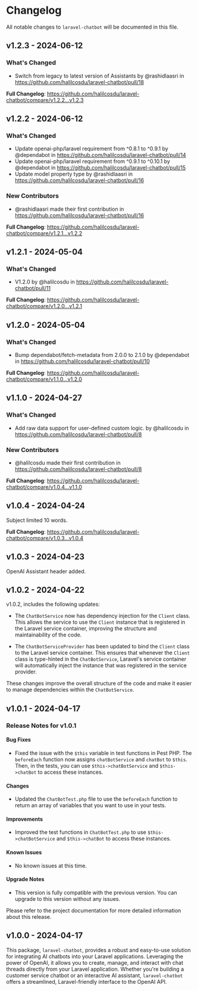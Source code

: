 # Changelog

All notable changes to `laravel-chatbot` will be documented in this file.

## v1.2.3 - 2024-06-12

### What's Changed

* Switch from legacy to latest version of Assistants by @rashidlaasri in https://github.com/halilcosdu/laravel-chatbot/pull/18

**Full Changelog**: https://github.com/halilcosdu/laravel-chatbot/compare/v1.2.2...v1.2.3

## v1.2.2 - 2024-06-12

### What's Changed

* Update openai-php/laravel requirement from ^0.8.1 to ^0.9.1 by @dependabot in https://github.com/halilcosdu/laravel-chatbot/pull/14
* Update openai-php/laravel requirement from ^0.9.1 to ^0.10.1 by @dependabot in https://github.com/halilcosdu/laravel-chatbot/pull/15
* Update model property type by @rashidlaasri in https://github.com/halilcosdu/laravel-chatbot/pull/16

### New Contributors

* @rashidlaasri made their first contribution in https://github.com/halilcosdu/laravel-chatbot/pull/16

**Full Changelog**: https://github.com/halilcosdu/laravel-chatbot/compare/v1.2.1...v1.2.2

## v1.2.1 - 2024-05-04

### What's Changed

* V1.2.0 by @halilcosdu in https://github.com/halilcosdu/laravel-chatbot/pull/11

**Full Changelog**: https://github.com/halilcosdu/laravel-chatbot/compare/v1.2.0...v1.2.1

## v1.2.0 - 2024-05-04

### What's Changed

* Bump dependabot/fetch-metadata from 2.0.0 to 2.1.0 by @dependabot in https://github.com/halilcosdu/laravel-chatbot/pull/10

**Full Changelog**: https://github.com/halilcosdu/laravel-chatbot/compare/v1.1.0...v1.2.0

## v1.1.0 - 2024-04-27

### What's Changed

* Add raw data support for user-defined custom logic. by @halilcosdu in https://github.com/halilcosdu/laravel-chatbot/pull/8

### New Contributors

* @halilcosdu made their first contribution in https://github.com/halilcosdu/laravel-chatbot/pull/8

**Full Changelog**: https://github.com/halilcosdu/laravel-chatbot/compare/v1.0.4...v1.1.0

## v1.0.4 - 2024-04-24

Subject limited 10 words.

**Full Changelog**: https://github.com/halilcosdu/laravel-chatbot/compare/v1.0.3...v1.0.4

## v1.0.3 - 2024-04-23

OpenAI Assistant header added.

## v1.0.2 - 2024-04-22

v1.0.2, includes the following updates:

- The `ChatBotService` now has dependency injection for the `Client` class. This allows the service to use the `Client` instance that is registered in the Laravel service container, improving the structure and maintainability of the code.
  
- The `ChatBotServiceProvider` has been updated to bind the `Client` class to the Laravel service container. This ensures that whenever the `Client` class is type-hinted in the `ChatBotService`, Laravel's service container will automatically inject the instance that was registered in the service provider.
  

These changes improve the overall structure of the code and make it easier to manage dependencies within the `ChatBotService`.

## v1.0.1 - 2024-04-17

### Release Notes for v1.0.1

#### Bug Fixes

- Fixed the issue with the `$this` variable in test functions in Pest PHP. The `beforeEach` function now assigns `chatBotService` and `chatBot` to `$this`. Then, in the tests, you can use `$this->chatBotService` and `$this->chatBot` to access these instances.

#### Changes

- Updated the `ChatBotTest.php` file to use the `beforeEach` function to return an array of variables that you want to use in your tests.

#### Improvements

- Improved the test functions in `ChatBotTest.php` to use `$this->chatBotService` and `$this->chatBot` to access these instances.

#### Known Issues

- No known issues at this time.

#### Upgrade Notes

- This version is fully compatible with the previous version. You can upgrade to this version without any issues.

Please refer to the project documentation for more detailed information about this release.

## v1.0.0 - 2024-04-17

This package, `laravel-chatbot`, provides a robust and easy-to-use solution for integrating AI chatbots into your Laravel applications. Leveraging the power of OpenAI, it allows you to create, manage, and interact with chat threads directly from your Laravel application. Whether you're building a customer service chatbot or an interactive AI assistant, `laravel-chatbot` offers a streamlined, Laravel-friendly interface to the OpenAI API.
